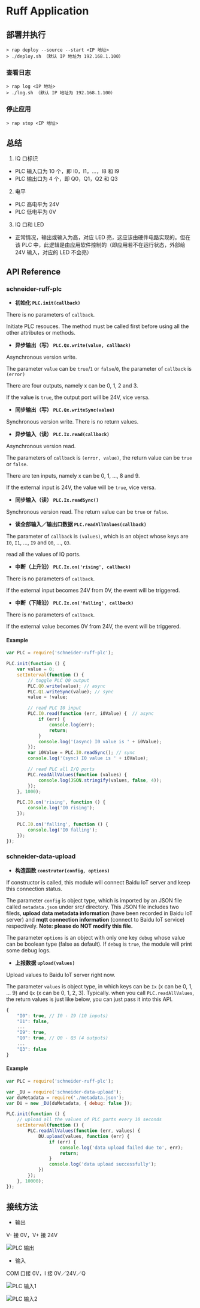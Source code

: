 # Ruff Application

## 部署并执行

```shell
> rap deploy --source --start <IP 地址>
> ./deploy.sh （默认 IP 地址为 192.168.1.100）
```

### 查看日志

```shell
> rap log <IP 地址>
> ./log.sh （默认 IP 地址为 192.168.1.100）
```

### 停止应用
```shell
> rap stop <IP 地址>
```

## 总结

1. IQ 口标识
 - PLC 输入口为 10 个，即 I0，I1，...，I8 和 I9
 - PLC 输出口为 4 个，即 Q0，Q1，Q2 和 Q3
2. 电平
 - PLC 高电平为 24V
 - PLC 低电平为 0V
3. IQ 口和 LED
 - 正常情况，输出或输入为高，对应 LED 亮，这应该由硬件电路实现的。但在该 PLC 中，此逻辑是由应用软件控制的（即应用若不在运行状态，外部给 24V 输入，对应的 LED 不会亮）

## API Reference 

### schneider-ruff-plc

- **初始化 `PLC.init(callback)`**

There is no parameters of `callback`.

Initiate PLC resouces. The method must be called first before using all the other attributes or methods.

- **异步输出（写） `PLC.Qx.write(value, callback)`**

Asynchronous version write.

The parameter `value` can be `true`/`1` or `false`/`0`, the parameter of `callback` is `(error)`

There are four outputs, namely x can be 0, 1, 2 and 3.

If the value is `true`, the output port will be 24V, vice versa.

- **同步输出（写） `PLC.Qx.writeSync(value)`**

Synchronous version write. There is no return values.

- **异步输入（读） `PLC.Ix.read(callback)`**

Asynchronous version read.

The parameters of `callback` is `(error, value)`, the return value can be `true` or `false`.

There are ten inputs, namely x can be 0, 1, ..., 8 and 9.

If the external input is 24V, the value will be `true`, vice versa.

- **同步输入（读） `PLC.Ix.readSync()`**

Synchronous version read. The return value can be `true` or `false`.

- **读全部输入／输出口数据 `PLC.readAllValues(callback)`**

The parameter of `callback` is `(values)`, which is an object whose keys are `I0`, `I1`, ..., `I9` and `Q0`, ..., `Q3`.

read all the values of IQ ports.

- **中断（上升沿） `PLC.Ix.on('rising', callback)`**

There is no parameters of `callback`.

If the external input becomes 24V from 0V, the event will be triggered.

- **中断（下降沿） `PLC.Ix.on('falling', callback)`**

There is no parameters of `callback`.

If the external value becomes 0V from 24V, the event will be triggered.

#### Example

```js
var PLC = require('schneider-ruff-plc');

PLC.init(function () {
    var value = 0;
    setInterval(function () {
        // toggle PLC Q0 output
        PLC.Q0.write(value); // async
        PLC.Q1.writeSync(value); // sync
        value = !value;

        // read PLC I0 input
        PLC.I0.read(function (err, i0Value) {  // async
            if (err) {
                console.log(err);
                return;
            }
            console.log('(async) I0 value is ' + i0Value);
        });
        var i0Value = PLC.I0.readSync(); // sync
        console.log('(sync) I0 value is ' + i0Value);

        // read PLC all I/Q ports
        PLC.readAllValues(function (values) {
            console.log(JSON.stringify(values, false, 4));
        });
    }, 1000);

    PLC.I0.on('rising', function () {
        console.log('I0 rising');
    });

    PLC.I0.on('falling', function () {
        console.log('I0 falling');
    });
});
```

### schneider-data-upload

- **构造函数 `construtor(config, options)`**

If constructor is called, this module will connect Baidu IoT server and keep this connection status.

The parameter `config` is object type, which is imported by an JSON file called `metadata.json` under src/ directory. This JSON file includes two fileds, **upload data metadata information** (have been recorded in Baidu IoT server) and **mqtt connection information** (connect to Baidu IoT service) respectively. **Note: please do NOT modify this file.**

The parameter `options` is an object with only one key `debug` whose value can be boolean type (false as default). If `debug` is `true`, the module will print some debug logs.

- **上报数据 `upload(values)`**

Upload values to Baidu IoT server right now.

The parameter `values` is object type, in which keys can be `Ix` (x can be 0, 1, ... 9) and `Qx` (x can be 0, 1, 2, 3). Typically. when you call `PLC.readAllValues`, the return values is just like below, you can just pass it into this API.

```js
{
    "I0": true, // I0 - I9 (10 inputs)
    "I1": false,
    ...
    "I9": true,
    "Q0": true, // Q0 - Q3 (4 outputs)
    ...
    "Q3": false
}
```

#### Example

```js
var PLC = require('schneider-ruff-plc');

var _DU = require('schneider-data-upload');
var duMetadata = require('./metadata.json');
var DU = new _DU(duMetadata, { debug: false });

PLC.init(function () {
    // upload all the values of PLC ports every 10 seconds
    setInterval(function () {
        PLC.readAllValues(function (err, values) {
            DU.upload(values, function (err) {
                if (err) {
                    console.log('data upload failed due to', err);
                    return;
                }
                console.log('data upload successfully');
            })
        });
    }, 10000);
});
```

## 接线方法

- 输出

V- 接 0V，V+ 接 24V

![PLC 输出](https://ruffdoc.blob.core.chinacloudapi.cn/pictures/plc_output.png)

- 输入

COM 口接 0V，I 接 0V／24V／Q

![PLC 输入1](https://ruffdoc.blob.core.chinacloudapi.cn/pictures/plc_input1.png)

![PLC 输入2](https://ruffdoc.blob.core.chinacloudapi.cn/pictures/plc_input2.png)
